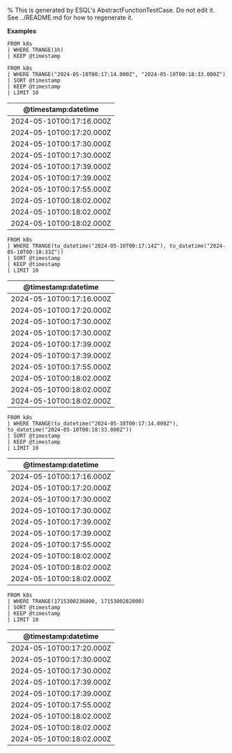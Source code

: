 % This is generated by ESQL's AbstractFunctionTestCase. Do not edit it. See ../README.md for how to regenerate it.

**Examples**

```esql
FROM k8s
| WHERE TRANGE(1h)
| KEEP @timestamp
```

```esql
FROM k8s
| WHERE TRANGE("2024-05-10T00:17:14.000Z", "2024-05-10T00:18:33.000Z")
| SORT @timestamp
| KEEP @timestamp
| LIMIT 10
```

| @timestamp:datetime |
| --- |
| 2024-05-10T00:17:16.000Z |
| 2024-05-10T00:17:20.000Z |
| 2024-05-10T00:17:30.000Z |
| 2024-05-10T00:17:30.000Z |
| 2024-05-10T00:17:39.000Z |
| 2024-05-10T00:17:39.000Z |
| 2024-05-10T00:17:55.000Z |
| 2024-05-10T00:18:02.000Z |
| 2024-05-10T00:18:02.000Z |
| 2024-05-10T00:18:02.000Z |

```esql
FROM k8s
| WHERE TRANGE(to_datetime("2024-05-10T00:17:14Z"), to_datetime("2024-05-10T00:18:33Z"))
| SORT @timestamp
| KEEP @timestamp
| LIMIT 10
```

| @timestamp:datetime |
| --- |
| 2024-05-10T00:17:16.000Z |
| 2024-05-10T00:17:20.000Z |
| 2024-05-10T00:17:30.000Z |
| 2024-05-10T00:17:30.000Z |
| 2024-05-10T00:17:39.000Z |
| 2024-05-10T00:17:39.000Z |
| 2024-05-10T00:17:55.000Z |
| 2024-05-10T00:18:02.000Z |
| 2024-05-10T00:18:02.000Z |
| 2024-05-10T00:18:02.000Z |

```esql
FROM k8s
| WHERE TRANGE(to_datetime("2024-05-10T00:17:14.000Z"), to_datetime("2024-05-10T00:18:33.000Z"))
| SORT @timestamp
| KEEP @timestamp
| LIMIT 10
```

| @timestamp:datetime |
| --- |
| 2024-05-10T00:17:16.000Z |
| 2024-05-10T00:17:20.000Z |
| 2024-05-10T00:17:30.000Z |
| 2024-05-10T00:17:30.000Z |
| 2024-05-10T00:17:39.000Z |
| 2024-05-10T00:17:39.000Z |
| 2024-05-10T00:17:55.000Z |
| 2024-05-10T00:18:02.000Z |
| 2024-05-10T00:18:02.000Z |
| 2024-05-10T00:18:02.000Z |

```esql
FROM k8s
| WHERE TRANGE(1715300236000, 1715300282000)
| SORT @timestamp
| KEEP @timestamp
| LIMIT 10
```

| @timestamp:datetime |
| --- |
| 2024-05-10T00:17:20.000Z |
| 2024-05-10T00:17:30.000Z |
| 2024-05-10T00:17:30.000Z |
| 2024-05-10T00:17:39.000Z |
| 2024-05-10T00:17:39.000Z |
| 2024-05-10T00:17:55.000Z |
| 2024-05-10T00:18:02.000Z |
| 2024-05-10T00:18:02.000Z |
| 2024-05-10T00:18:02.000Z |


